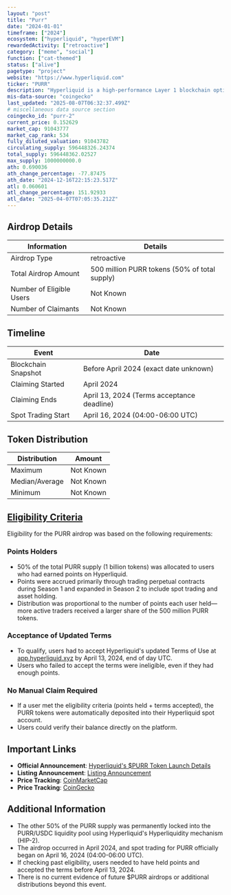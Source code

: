 ```yaml
---
layout: "post"
title: "Purr"
date: "2024-01-01"
timeframe: ["2024"]
ecosystem: ["hyperliquid", "hyperEVM"]
rewardedActivity: ["retroactive"]
category: ["meme", "social"]
function: ["cat-themed"]
status: ["alive"]
pagetype: "project"
website: "https://www.hyperliquid.com"
ticker: "PURR"
description: "Hyperliquid is a high-performance Layer 1 blockchain optimized for decentralized finance (DeFi) applications, offering fully on-chain spot and perpetual trading with native token standards."
mis-data-source: "coingecko"
last_updated: "2025-08-07T06:32:37.499Z"
# miscellaneous data source section
coingecko_id: "purr-2"
current_price: 0.152629
market_cap: 91043777
market_cap_rank: 534
fully_diluted_valuation: 91043782
circulating_supply: 596448326.24374
total_supply: 596448362.02527
max_supply: 1000000000.0
ath: 0.690036
ath_change_percentage: -77.87475
ath_date: "2024-12-16T22:15:23.517Z"
atl: 0.060601
atl_change_percentage: 151.92933
atl_date: "2025-04-07T07:05:35.212Z"
---
```


## Airdrop Details

| Information              | Details                                       |
| ------------------------ | --------------------------------------------- |
| Airdrop Type             | retroactive                                   |
| Total Airdrop Amount     | 500 million PURR tokens (50% of total supply) |
| Number of Eligible Users | Not Known                                     |
| Number of Claimants      | Not Known                                     |

## Timeline

| Event               | Date                                       |
| ------------------- | ------------------------------------------ |
| Blockchain Snapshot | Before April 2024 (exact date unknown)     |
| Claiming Started    | April 2024                                 |
| Claiming Ends       | April 13, 2024 (Terms acceptance deadline) |
| Spot Trading Start  | April 16, 2024 (04:00-06:00 UTC)           |

## Token Distribution

| Distribution   | Amount    |
| -------------- | --------- |
| Maximum        | Not Known |
| Median/Average | Not Known |
| Minimum        | Not Known |

## [Eligibility Criteria](https://app.hyperliquid.xyz)

Eligibility for the PURR airdrop was based on the following requirements:

### Points Holders
- 50% of the total PURR supply (1 billion tokens) was allocated to users who had earned points on Hyperliquid.
- Points were accrued primarily through trading perpetual contracts during Season 1 and expanded in Season 2 to include spot trading and asset holding.
- Distribution was proportional to the number of points each user held—more active traders received a larger share of the 500 million PURR tokens.

### Acceptance of Updated Terms
- To qualify, users had to accept Hyperliquid's updated Terms of Use at [app.hyperliquid.xyz](https://app.hyperliquid.xyz) by April 13, 2024, end of day UTC.
- Users who failed to accept the terms were ineligible, even if they had enough points.

### No Manual Claim Required
- If a user met the eligibility criteria (points held + terms accepted), the PURR tokens were automatically deposited into their Hyperliquid spot account.
- Users could verify their balance directly on the platform.

## Important Links

- **Official Announcement**: [Hyperliquid's $PURR Token Launch Details](https://x.com/HyperliquidX/status/1773531180815507473)
- **Listing Announcement**: [Listing Announcement](https://x.com/HyperliquidX/status/1780079468918587507)
- **Price Tracking**: [CoinMarketCap](https://coinmarketcap.com/currencies/purr)
- **Price Tracking**: [CoinGecko](https://www.coingecko.com/en/coins/purr)

## Additional Information

- The other 50% of the PURR supply was permanently locked into the PURR/USDC liquidity pool using Hyperliquid's Hyperliquidity mechanism (HIP-2).
- The airdrop occurred in April 2024, and spot trading for PURR officially began on April 16, 2024 (04:00-06:00 UTC).
- If checking past eligibility, users needed to have held points and accepted the terms before April 13, 2024.
- There is no current evidence of future $PURR airdrops or additional distributions beyond this event.
